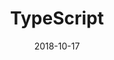 ---
id: 11
title: TypeScript
tag: typescript
date: "2018-10-17"
image: ../src/images/icons/typescript.svg
pagetype: tech
---